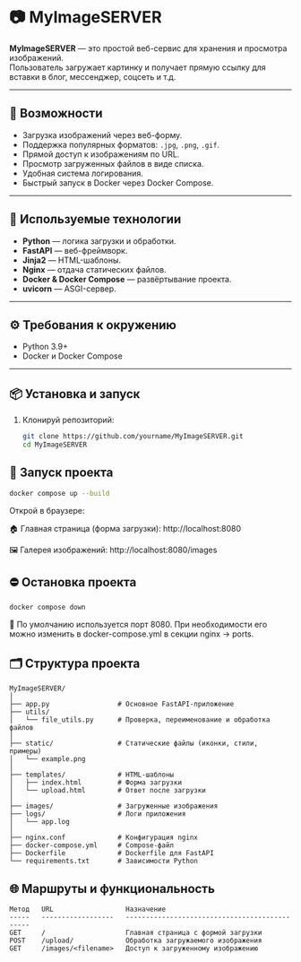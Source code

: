 # 📷 MyImageSERVER

**MyImageSERVER** — это простой веб-сервис для хранения и просмотра изображений.  
Пользователь загружает картинку и получает прямую ссылку для вставки в блог, мессенджер, соцсеть и т.д.

---

## 🚀 Возможности

- Загрузка изображений через веб-форму.
- Поддержка популярных форматов: `.jpg`, `.png`, `.gif`.
- Прямой доступ к изображениям по URL.
- Просмотр загруженных файлов в виде списка.
- Удобная система логирования.
- Быстрый запуск в Docker через Docker Compose.

---

## 🧰 Используемые технологии

- **Python** — логика загрузки и обработки.
- **FastAPI** — веб-фреймворк.
- **Jinja2** — HTML-шаблоны.
- **Nginx** — отдача статических файлов.
- **Docker & Docker Compose** — развёртывание проекта.
- **uvicorn** — ASGI-сервер.

---

## ⚙️ Требования к окружению

- Python 3.9+
- Docker и Docker Compose

---

## 📦 Установка и запуск

1. Клонируй репозиторий:
   ```bash
   git clone https://github.com/yourname/MyImageSERVER.git
   cd MyImageSERVER

## 🚀 Запуск проекта

```bash
docker compose up --build
```
Открой в браузере:

🏠 Главная страница (форма загрузки): http://localhost:8080

🖼️ Галерея изображений: http://localhost:8080/images

## ⛔ Остановка проекта
```bash
docker compose down
```
📌 По умолчанию используется порт 8080. При необходимости его можно изменить в docker-compose.yml в секции nginx → ports.

## 🗂️ Структура проекта

```
MyImageSERVER/
│
├── app.py                 # Основное FastAPI-приложение
├── utils/
│   └── file_utils.py      # Проверка, переименование и обработка файлов
│
├── static/                # Статические файлы (иконки, стили, примеры)
│   └── example.png
│
├── templates/             # HTML-шаблоны
│   ├── index.html         # Форма загрузки
│   └── upload.html        # Ответ после загрузки
│
├── images/                # Загруженные изображения
├── logs/                  # Логи приложения
│   └── app.log
│
├── nginx.conf             # Конфигурация nginx
├── docker-compose.yml     # Compose-файл
├── Dockerfile             # Dockerfile для FastAPI
└── requirements.txt       # Зависимости Python
```

## 🌐 Маршруты и функциональность

```
Метод   URL                  Назначение
-----   ------------------   ----------------------------------------------
GET     /                    Главная страница с формой загрузки
POST    /upload/             Обработка загружаемого изображения
GET     /images/<filename>   Доступ к загруженному изображению
```

